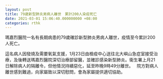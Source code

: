 ```yaml
---
layout: post
title: 79歲新型肺炎男病人離世　累計200人染疫死亡
date: 2021-03-01 15:06:40.000000000 +08:00
categories: rthk
---
```


瑪嘉烈醫院一名有長期病患的79歲確診新型肺炎男病人離世，疫情至今累計200人死亡。

這名病人因發燒及需要氧氣支援，1月23日由檢疫中心送往北大嶼山急症室接受治療，及後轉送瑪嘉烈醫院深切治療部留醫，並確診感染新型肺炎。衞生署上月21日解除病人的隔離令，但他情況持續惡化，延至昨晚9時49分離世。
 
院方對病人離世感到難過，向家屬致以深切慰問，會為家屬提供適切協助。
